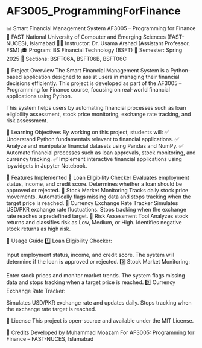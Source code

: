 # AF3005_ProgrammingForFinance
📊 Smart Financial Management System
AF3005 – Programming for Finance
📍 FAST National University of Computer and Emerging Sciences (FAST-NUCES), Islamabad
👨‍🏫 Instructor: Dr. Usama Arshad (Assistant Professor, FSM)
🎓 Program: BS Financial Technology (BSFT)
📅 Semester: Spring 2025
📌 Sections: BSFT06A, BSFT06B, BSFT06C

📌 Project Overview
The Smart Financial Management System is a Python-based application designed to assist users in managing their financial decisions efficiently. This project is developed as part of the AF3005 – Programming for Finance course, focusing on real-world financial applications using Python.

This system helps users by automating financial processes such as loan eligibility assessment, stock price monitoring, exchange rate tracking, and risk assessment.

🎯 Learning Objectives
By working on this project, students will:
✅ Understand Python fundamentals relevant to financial applications.
✅ Analyze and manipulate financial datasets using Pandas and NumPy.
✅ Automate financial processes such as loan approvals, stock monitoring, and currency tracking.
✅ Implement interactive financial applications using ipywidgets in Jupyter Notebook.

🚀 Features Implemented
🔹 Loan Eligibility Checker
Evaluates employment status, income, and credit score.
Determines whether a loan should be approved or rejected.
🔹 Stock Market Monitoring
Tracks daily stock price movements.
Automatically flags missing data and stops tracking when the target price is reached.
🔹 Currency Exchange Rate Tracker
Simulates USD/PKR exchange rate fluctuations.
Stops tracking when the exchange rate reaches a predefined target.
🔹 Risk Assessment Tool
Analyzes stock returns and classifies risk as Low, Medium, or High.
Identifies negative stock returns as high risk.

📝 Usage Guide
1️⃣ Loan Eligibility Checker:

Input employment status, income, and credit score.
The system will determine if the loan is approved or rejected.
2️⃣ Stock Market Monitoring:

Enter stock prices and monitor market trends.
The system flags missing data and stops tracking when a target price is reached.
3️⃣ Currency Exchange Rate Tracker:

Simulates USD/PKR exchange rate and updates daily.
Stops tracking when the exchange rate target is reached.

📄 License
This project is open-source and available under the MIT License.

🙌 Credits
Developed by Muhammad Moazam
For AF3005: Programming for Finance – FAST-NUCES, Islamabad
